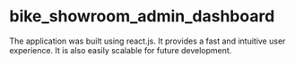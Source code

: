 # bike_showroom_admin_dashboard
The application was built using react.js. It provides a fast and intuitive user experience. It is also easily scalable for future development. 

